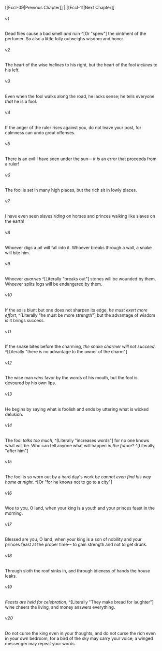 ﻿---
aliases:
  - Ecclesiastes 10
---

[[Eccl-09|Previous Chapter]] | [[Eccl-11|Next Chapter]]

###### v1
Dead flies cause a bad smell _and_ ruin ^[Or "spew"] the ointment of the perfumer.
So also a little folly outweighs wisdom and honor.

###### v2
The heart of the wise _inclines_ to his right,
but the heart of the fool _inclines_ to his left.

###### v3
Even when the fool walks along the road, he lacks sense;
he tells everyone _that_ he is a fool.

###### v4
If the anger of the ruler rises against you,
do not leave your post,
for calmness can undo great offenses.

###### v5
There is an evil I have seen under the sun--
_it is_ an error that proceeds from a ruler!

###### v6
The fool is set in many high places,
but the rich sit in lowly places.

###### v7
I have even seen slaves _riding_ on horses
and princes walking like slaves on the earth!

###### v8
Whoever digs a pit will fall into it.
Whoever breaks through a wall, a snake will bite him.

###### v9
Whoever _quarries_ ^[Literally "breaks out"] stones will be wounded by them.
Whoever splits logs will be endangered by them.

###### v10
If the ax is blunt but one does not sharpen its edge,
_he must exert more effort_, ^[Literally "he must be more strength"]
but the advantage of wisdom _is_ it brings success.

###### v11
If the snake bites before the charming,
_the snake charmer will not succeed_. ^[Literally "there is no advantage to the owner of the charm"]

###### v12
The wise man _wins_ favor by the words of his mouth,
but the fool is devoured by his own lips.

###### v13
He begins by saying what is foolish
and ends by uttering what is wicked delusion.

###### v14
The fool _talks too much_, ^[Literally "increases words"]
for no one knows what will be.
Who can tell anyone what will happen _in the future_? ^[Literally "after him"]

###### v15
The fool is so worn out by a hard day's work
_he cannot even find his way home at night_. ^[Or "for he knows not to go to a city"]

###### v16
Woe to you, O land, when your king is a youth
and your princes feast in the morning.

###### v17
Blessed are you, O land, when your king is a son of nobility
and your princes feast at the proper time--
to gain strength and not to get drunk.

###### v18
Through sloth the roof sinks in,
and through idleness of hands the house leaks.

###### v19
_Feasts are held for celebration_, ^[Literally "They make bread for laughter"]
wine cheers the living,
and money answers everything.

###### v20
Do not curse the king even in your thoughts,
and do not curse the rich even in your own bedroom,
for a bird of the sky may carry your voice;
a winged messenger may repeat your words.